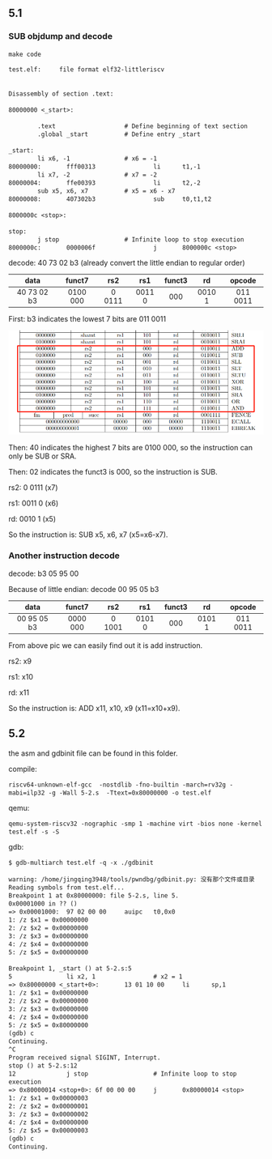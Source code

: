 ## 5.1
### SUB objdump and decode
```shell
make code
```

```
test.elf:     file format elf32-littleriscv


Disassembly of section .text:

80000000 <_start>:

        .text                   # Define beginning of text section
        .global _start          # Define entry _start

_start:
        li x6, -1               # x6 = -1
80000000:       fff00313                li      t1,-1
        li x7, -2               # x7 = -2
80000004:       ffe00393                li      t2,-2
        sub x5, x6, x7          # x5 = x6 - x7
80000008:       407302b3                sub     t0,t1,t2

8000000c <stop>:

stop:
        j stop                  # Infinite loop to stop execution
8000000c:       0000006f                j       8000000c <stop>
```

decode: 40 73 02 b3 (already convert the little endian to regular order)

| data | funct7 | rs2 | rs1 | funct3 | rd | opcode |
| :----: | :----: | :----: | :----: | :----: | :----: | :----: |
| 40 73 02 b3 | 0100 000 | 0 0111 | 0011 0 | 000 | 0010 1 | 011 0011 |

First: b3 indicates the lowest 7 bits are 011 0011

![image-20240404131730064](https://raw.githubusercontent.com/Jingqing3948/FigureBed/main/mdImages/202404041317116.png)

Then: 40 indicates the highest 7 bits are 0100 000, so the instruction can only be SUB or SRA.

Then: 02 indicates the funct3 is 000, so the instruction is SUB.

rs2: 0 0111 (x7)

rs1: 0011 0 (x6)

rd:  0010 1 (x5)

So the instruction is: SUB x5, x6, x7 (x5=x6-x7).

### Another instruction decode

decode: b3 05 95 00

Because of little endian: decode 00 95 05 b3

| data | funct7 | rs2 | rs1 | funct3 | rd | opcode |
| :----: | :----: | :----: | :----: | :----: | :----: | :----: |
|  00 95 05 b3 | 0000 000 | 0 1001 | 0101 0 | 000 | 0101 1 | 011 0011 |

From above pic we can easily find out it is add instruction.

rs2: x9

rs1: x10

rd:  x11

So the instruction is: ADD x11, x10, x9 (x11=x10+x9).

## 5.2

the asm and gdbinit file can be found in this folder.

compile:

```shell
riscv64-unknown-elf-gcc  -nostdlib -fno-builtin -march=rv32g -mabi=ilp32 -g -Wall 5-2.s  -Ttext=0x80000000 -o test.elf
```

qemu:

```shell
qemu-system-riscv32 -nographic -smp 1 -machine virt -bios none -kernel test.elf -s -S 
```

gdb:

```shell
$ gdb-multiarch test.elf -q -x ./gdbinit

warning: /home/jingqing3948/tools/pwndbg/gdbinit.py: 没有那个文件或目录
Reading symbols from test.elf...
Breakpoint 1 at 0x80000000: file 5-2.s, line 5.
0x00001000 in ?? ()
=> 0x00001000:  97 02 00 00     auipc   t0,0x0
1: /z $x1 = 0x00000000
2: /z $x2 = 0x00000000
3: /z $x3 = 0x00000000
4: /z $x4 = 0x00000000
5: /z $x5 = 0x00000000

Breakpoint 1, _start () at 5-2.s:5
5               li x2, 1                # x2 = 1
=> 0x80000000 <_start+0>:       13 01 10 00     li      sp,1
1: /z $x1 = 0x00000000
2: /z $x2 = 0x00000000
3: /z $x3 = 0x00000000
4: /z $x4 = 0x00000000
5: /z $x5 = 0x80000000
(gdb) c
Continuing.
^C
Program received signal SIGINT, Interrupt.
stop () at 5-2.s:12
12              j stop                  # Infinite loop to stop execution
=> 0x80000014 <stop+0>: 6f 00 00 00     j       0x80000014 <stop>
1: /z $x1 = 0x00000003
2: /z $x2 = 0x00000001
3: /z $x3 = 0x00000002
4: /z $x4 = 0x00000000
5: /z $x5 = 0x00000003
(gdb) c
Continuing.
```